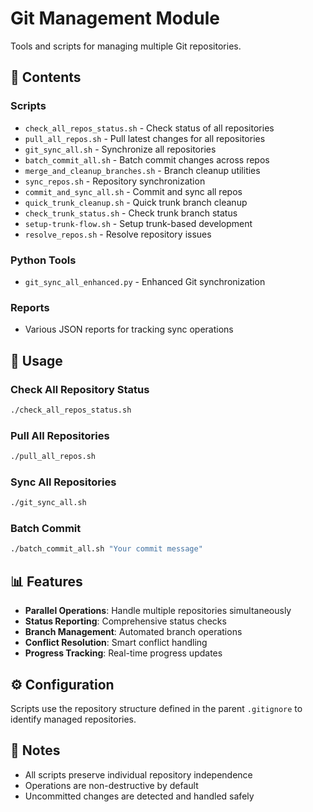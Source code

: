 # Git Management Module

Tools and scripts for managing multiple Git repositories.

## 📁 Contents

### Scripts
- `check_all_repos_status.sh` - Check status of all repositories
- `pull_all_repos.sh` - Pull latest changes for all repositories
- `git_sync_all.sh` - Synchronize all repositories
- `batch_commit_all.sh` - Batch commit changes across repos
- `merge_and_cleanup_branches.sh` - Branch cleanup utilities
- `sync_repos.sh` - Repository synchronization
- `commit_and_sync_all.sh` - Commit and sync all repos
- `quick_trunk_cleanup.sh` - Quick trunk branch cleanup
- `check_trunk_status.sh` - Check trunk branch status
- `setup-trunk-flow.sh` - Setup trunk-based development
- `resolve_repos.sh` - Resolve repository issues

### Python Tools
- `git_sync_all_enhanced.py` - Enhanced Git synchronization

### Reports
- Various JSON reports for tracking sync operations

## 🚀 Usage

### Check All Repository Status
```bash
./check_all_repos_status.sh
```

### Pull All Repositories
```bash
./pull_all_repos.sh
```

### Sync All Repositories
```bash
./git_sync_all.sh
```

### Batch Commit
```bash
./batch_commit_all.sh "Your commit message"
```

## 📊 Features

- **Parallel Operations**: Handle multiple repositories simultaneously
- **Status Reporting**: Comprehensive status checks
- **Branch Management**: Automated branch operations
- **Conflict Resolution**: Smart conflict handling
- **Progress Tracking**: Real-time progress updates

## ⚙️ Configuration

Scripts use the repository structure defined in the parent `.gitignore` to identify managed repositories.

## 📝 Notes

- All scripts preserve individual repository independence
- Operations are non-destructive by default
- Uncommitted changes are detected and handled safely